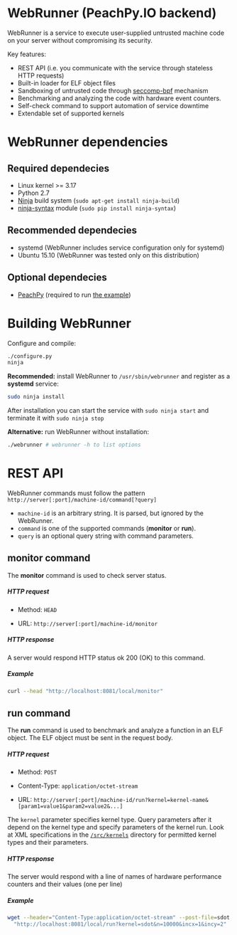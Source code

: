 # WebRunner (PeachPy.IO backend)

WebRunner is a service to execute user-supplied untrusted machine code on your server without compromising its security.

Key features:

- REST API (i.e. you communicate with the service through stateless HTTP requests)
- Built-in loader for ELF object files
- Sandboxing of untrusted code through [seccomp-bpf](https://lwn.net/Articles/475043/) mechanism
- Benchmarking and analyzing the code with hardware event counters.
- Self-check command to support automation of service downtime 
- Extendable set of supported kernels

# WebRunner dependencies

## Required dependecies
- Linux kernel >= 3.17
- Python 2.7
- [Ninja](https://ninja-build.org) build system (`sudo apt-get install ninja-build`)
- [ninja-syntax](https://pypi.python.org/pypi/ninja_syntax/) module (`sudo pip install ninja-syntax`)

## Recommended dependecies
- systemd (WebRunner includes service configuration only for systemd)
- Ubuntu 15.10 (WebRunner was tested only on this distribution)

## Optional dependecies
- [PeachPy](https://github.com/Maratyszcza/PeachPy) (required to run [the example](https://github.com/Maratyszcza/WebRunner/tree/master/example))

# Building WebRunner

Configure and compile:

```bash
./configure.py
ninja
```

**Recommended:** install WebRunner to `/usr/sbin/webrunner` and register as a **systemd** service:

```bash
sudo ninja install
```

After installation you can start the service with `sudo ninja start` and terminate it with `sudo ninja stop`

**Alternative:** run WebRunner without installation:

```bash
./webrunner # webrunner -h to list options
```

# REST API

WebRunner commands must follow the pattern `http://server[:port]/machine-id/command[?query]`

- `machine-id` is an arbitrary string. It is parsed, but ignored by the WebRunner.
- `command` is one of the supported commands (**monitor** or **run**).
- `query` is an optional query string with command parameters.

## **monitor** command

The **monitor** command is used to check server status.

##### HTTP request

- Method: `HEAD`

- URL: `http://server[:port]/machine-id/monitor`

##### HTTP response

A server would respond HTTP status ok 200 (OK) to this command.

##### Example

```bash
curl --head "http://localhost:8081/local/monitor"
```

## **run** command

The **run** command is used to benchmark and analyze a function in an ELF object. The ELF object must be sent in the request body.

##### HTTP request

- Method: `POST`

- Content-Type: `application/octet-stream`

- URL: `http://server[:port]/machine-id/run?kernel=kernel-name&[param1=value1&param2=value2&...]`

The `kernel` parameter specifies kernel type. Query parameters after it depend on the kernel type and specify parameters of the kernel run. Look at XML specifications in the [`/src/kernels`](https://github.com/Maratyszcza/WebRunner/tree/master/src/kernels) directory for permitted kernel types and their parameters.

##### HTTP response

The server would respond with a line of names of hardware performance counters and their values (one per line)

##### Example

```bash
wget --header="Content-Type:application/octet-stream" --post-file=sdot.o \
  "http://localhost:8081/local/run?kernel=sdot&n=10000&incx=1&incy=2"
```
